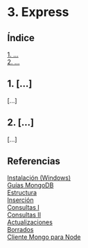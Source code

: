 # 3. Express

## Índice

[1. ...](#1-...)  
[2. ...](#2-...)

## 1. [...]

[...]

## 2. [...]

[...]

## Referencias

[Instalación (Windows)](https://docs.mongodb.com/guides/server/install/)  
[Guías MongoDB](https://docs.mongodb.com/guides/)  
    [Estructura](https://docs.mongodb.com/guides/server/introduction/)  
    [Inserción](https://docs.mongodb.com/guides/server/insert/)  
    [Consultas I](https://docs.mongodb.com/guides/server/read_queries/)  
    [Consultas II](https://docs.mongodb.com/guides/server/read_operators/)  
    [Actualizaciones](https://docs.mongodb.com/guides/server/update/)  
    [Borrados](https://docs.mongodb.com/guides/server/delete/)  
[Cliente Mongo para Node](https://www.w3schools.com/nodejs/nodejs_mongodb.asp)